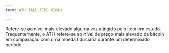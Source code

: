 ```yaml
---
term: ATH (ALL-TIME HIGH)

---
```

Refere-se ao nível mais elevado alguma vez atingido pelo item em estudo. Frequentemente, o ATH refere-se ao nível de preço mais elevado da bitcoin em comparação com uma moeda fiduciária durante um determinado período.